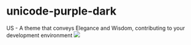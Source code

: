 # unicode-purple-dark
US - A theme that conveys Elegance and Wisdom, contributing to your development environment
<img src="https://i.imgur.com/PYkB9v3.png"/>
